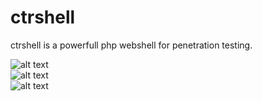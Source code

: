 # ctrshell


ctrshell is a powerfull php webshell for penetration testing.

![alt text](https://a.fsdn.com/con/app/proj/ctrshell/screenshots/Capture.PNG/245/183/1.5)<br/>
![alt text](https://a.fsdn.com/con/app/proj/ctrshell/screenshots/s.PNG/245/183/1.5)<br/>
![alt text](https://a.fsdn.com/con/app/proj/ctrshell/screenshots/d.PNG/245/183/1.5)

